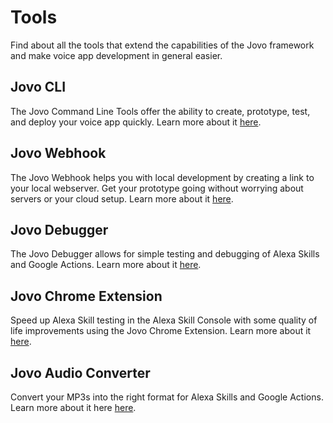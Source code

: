 # Tools

Find about all the tools that extend the capabilities of the Jovo framework and make voice app development in general easier.

## Jovo CLI

The Jovo Command Line Tools offer the ability to create, prototype, test, and deploy your voice app quickly. Learn more about it [here](./cli './cli').

## Jovo Webhook

The Jovo Webhook helps you with local development by creating a link to your local webserver. Get your prototype going without worrying about servers or your cloud setup. Learn more about it [here](./webhook.md './webhook').

## Jovo Debugger

The Jovo Debugger allows for simple testing and debugging of Alexa Skills and Google Actions. Learn more about it [here](./debugger.md './debugger').

## Jovo Chrome Extension

Speed up Alexa Skill testing in the Alexa Skill Console with some quality of life improvements using the Jovo Chrome Extension. Learn more about it [here](./chrome-extension.md './chrome-extension').

## Jovo Audio Converter

Convert your MP3s into the right format for Alexa Skills and Google Actions. Learn more about it here [here](./audio-converter.md './audio-converter').